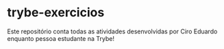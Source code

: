 # trybe-exercicios
Este repositório conta todas as atividades desenvolvidas por Ciro Eduardo enquanto pessoa estudante na Trybe!
